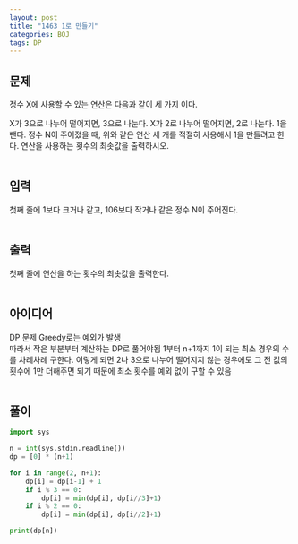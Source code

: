 ```yaml
---
layout: post
title: "1463 1로 만들기"
categories: BOJ
tags: DP
---
```



## 문제
정수 X에 사용할 수 있는 연산은 다음과 같이 세 가지 이다.

X가 3으로 나누어 떨어지면, 3으로 나눈다.
X가 2로 나누어 떨어지면, 2로 나눈다.
1을 뺀다.
정수 N이 주어졌을 때, 위와 같은 연산 세 개를 적절히 사용해서 1을 만들려고 한다. 연산을 사용하는 횟수의 최솟값을 출력하시오.
<br><br>


## 입력
첫째 줄에 1보다 크거나 같고, 106보다 작거나 같은 정수 N이 주어진다.
<br><br>


## 출력
첫째 줄에 연산을 하는 횟수의 최솟값을 출력한다.
<br><br>


## 아이디어
DP 문제
Greedy로는 예외가 발생  
따라서 작은 부분부터 계산하는 DP로 풀어야됨
1부터 n+1까지 1이 되는 최소 경우의 수를 차례차례 구한다.
이렇게 되면 2나 3으로 나누어 떨어지지 않는 경우에도 그 전 값의 횟수에 1만 더해주면 되기 때문에 최소 횟수를 예외 없이 구할 수 있음
<br><br>

## 풀이
```python
import sys

n = int(sys.stdin.readline())
dp = [0] * (n+1)

for i in range(2, n+1):
    dp[i] = dp[i-1] + 1
    if i % 3 == 0:
        dp[i] = min(dp[i], dp[i//3]+1)
    if i % 2 == 0:
        dp[i] = min(dp[i], dp[i//2]+1)

print(dp[n])
```


        

